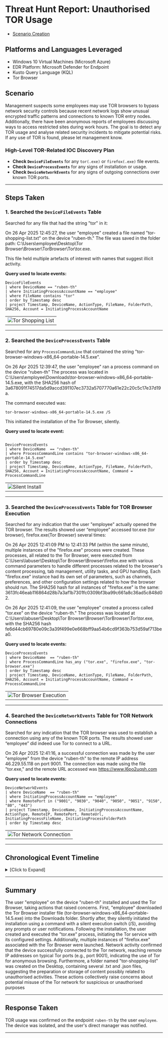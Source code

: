 

# Threat Hunt Report: Unauthorised TOR Usage
- [Scenario Creation](https://github.com/itsrubenclarke/Threat-Hunting/blob/main/Windows-Threats/Tor-Browser/Threat-Hunt-Event(Tor).md)

## Platforms and Languages Leveraged
- Windows 10 Virtual Machines (Microsoft Azure)
- EDR Platform: Microsoft Defender for Endpoint
- Kusto Query Language (KQL)
- Tor Browser

##  Scenario

Management suspects some employees may use TOR browsers to bypass network security controls because recent network logs show unusual encrypted traffic patterns and connections to known TOR entry nodes. Additionally, there have been anonymous reports of employees discussing ways to access restricted sites during work hours. The goal is to detect any TOR usage and analyse related security incidents to mitigate potential risks. If any use of TOR is found, please let management know.

### High-Level TOR-Related IOC Discovery Plan

- **Check `DeviceFileEvents`** for any `tor(.exe)` or `firefox(.exe)` file events.
- **Check `DeviceProcessEvents`** for any signs of installation or usage.
- **Check `DeviceNetworkEvents`** for any signs of outgoing connections over known TOR ports.

----

## Steps Taken

### 1. Searched the `DeviceFileEvents` Table

Searched for any file that had the string "tor" in it:

On 26 Apr 2025 12:45:27, the user "employee" created a file named "tor-shopping-list.txt" on the device "ruben-th." The file was saved in the folder path: 
C:\Users\employee\Desktop\Tor Browser\Browser\TorBrowser\Tor\tor.exe. 

This file held multiple artefacts of interest with names that suggest illicit activity.



**Query used to locate events:**

```kql
DeviceFileEvents
| where DeviceName == "ruben-th"
| where InitiatingProcessAccountName == "employee" 
| where FileName contains "tor"
| order by Timestamp desc
| project Timestamp, DeviceName, ActionType, FileName, FolderPath, SHA256, Account = InitiatingProcessAccountName
```


<table><tr><td><img src="https://github.com/user-attachments/assets/da0a317d-6964-4d17-9db0-c225877cfb07"  alt="Tor Shopping List"></td></tr></table>

---


### 2. Searched the `DeviceProcessEvents` Table

Searched for any `ProcessCommandLine` that contained the string "tor-browser-windows-x86_64-portable-14.5.exe". 

On 26 Apr 2025 12:39:47, the user "employee" ran a process command on the device "ruben-th" The process was located in C:\Users\employee\Downloads\tor-browser-windows-x86_64-portable-14.5.exe, with the SHA256 hash of 3a678091f74517da5d9accd391107ec3732a5707770a61e22c20c5c17e37d19a. 

The command executed was:
```
tor-browser-windows-x86_64-portable-14.5.exe /S
```
This initiated the installation of the Tor Browser, silently.


**Query used to locate event:**

```kql

DeviceProcessEvents
| where DeviceName  == "ruben-th"
| where ProcessCommandLine contains "tor-browser-windows-x86_64-portable-14.5.exe"
| order by Timestamp desc
| project Timestamp, DeviceName, ActionType, FileName, FolderPath, SHA256, Account = InitiatingProcessAccountName, Command = ProcessCommandLine
```

<table><tr><td><img src="https://github.com/user-attachments/assets/588fad1d-0397-4d94-9bee-c626a81053f7"  alt="Silent Install"></td></tr></table>

---

### 3. Searched the `DeviceProcessEvents` Table for TOR Browser Execution

Searched for any indication that the user "employee" actually opened the TOR browser. The results showed user “employee” accessed tor.exe (tor browser), firefox.exe(Tor Browser) several times:

On 26 Apr 2025 12:41:09 PM to 12:41:33 PM (within the same minute), multiple instances of the "firefox.exe" process were created. These processes, all related to the Tor Browser, were executed from C:\Users\labuser\Desktop\Tor Browser\Browser\firefox.exe with various command parameters to handle different processes related to the browser's content processing, tab management, utility tasks, and GPU handling. Each "firefox.exe" instance had its own set of parameters, such as channels, preferences, and other configuration settings related to how the browser should run.
The SHA256 hash for all instances of "firefox.exe" is the same: 3613fc46eab116864d28b7a3af1b7301fc0309bf3ba99c661a8c36ad5c848d02.

On 26 Apr 2025 12:41:09, the user "employee" created a process called "tor.exe" on the device "ruben-th." The process was located at C:\Users\labuser\Desktop\Tor Browser\Browser\TorBrowser\Tor\tor.exe, with the SHA256 hash fe6d44cb69780e09c3a39f499e0e668bff9aa54b6cd9f363b753d59af713bea0. 


**Query used to locate events:**

```kql
DeviceProcessEvents
| where DeviceName  == "ruben-th"
| where ProcessCommandLine has_any ("tor.exe", "firefox.exe", "tor-browser.exe")
| order by Timestamp desc
| project Timestamp, DeviceName, ActionType, FileName, FolderPath, SHA256, Account = InitiatingProcessAccountName, Command = ProcessCommandLine
```

<table><tr><td><img src="https://github.com/user-attachments/assets/a541b405-f111-4c09-9573-fe57a7741439"  alt="Tor Browser Execution"></td></tr></table>


---

### 4. Searched the `DeviceNetworkEvents` Table for TOR Network Connections

Searched for any indication that the TOR browser was used to establish a connection using any of the known TOR ports. The results showed user “employee” did indeed use Tor to connect to a URL.

On 26 Apr 2025 12:41:16, a successful connection was made by the user "employee" from the device "ruben-th" to the remote IP address 46.229.55.118 on port 9001. The connection was made using the file "tor.exe," and the remote URL accessed was https://www.l6po2uqsh.com


**Query used to locate events:**

```kql
DeviceNetworkEvents
| where DeviceName  == "ruben-th"
| where InitiatingProcessAccountName == "employee"
| where RemotePort in ("9001", "9030", "9040", "9050", "9051", "9150", "80", "443")  
| project Timestamp, DeviceName, InitiatingProcessAccountName, ActionType, RemoteIP, RemotePort, RemoteUrl, InitiatingProcessFileName, InitiatingProcessFolderPath  
| order by Timestamp desc
```

<table><tr><td><img src="https://github.com/user-attachments/assets/13ad1fb3-9091-4ea6-8d80-3398b3f590a8"  alt="Tor Network Connection"></td></tr></table>


---

## Chronological Event Timeline 

<details>
  <summary> [Click to Expand]</summary>
<p></p>  

### 1. File Download - TOR Installer

- **Time:** `26 Apr 2025 12:31:51`
- **Event:** The user "employee" downloaded a file named `tor-browser-windows-x86_64-portable-14.5.exe` to the Downloads folder.
- **Action:** File download detected.
- **File Path:** `C:\Users\employee\Downloads\tor-browser-windows-x86_64-portable-14.5.exe`

### 2. Process Execution - TOR Browser Installation

- **Time:** `26 Apr 2025 12:39:47`
- **Event:** The user "employee" executed the file `tor-browser-windows-x86_64-portable-14.5.exe` in silent mode, initiating a background installation of the TOR Browser.
- **Action:** Process creation detected.
- **Command:** tor-browser-windows-x86_64-portable-14.5.exe /S
- **File Path:** `C:\Users\employee\Downloads\tor-browser-windows-x86_64-portable-14.5.exe`

### 3. Process Execution - TOR Browser Launch

- **Time:** `26 Apr 2025 12:41:09 PM to 12:41:33 PM`
- **Event:** User "employee" opened the TOR browser. Subsequent processes associated with TOR browser, such as `firefox.exe` and `tor.exe`, were also created, indicating that the browser launched successfully.
- **Action:** Process creation of TOR browser-related executables detected.
- **File Path:** `C:\Users\employee\Desktop\Tor Browser\Browser\TorBrowser\Tor\tor.exe`

### 4. Network Connection - TOR Network

- **Time:** `26 Apr 2025 12:41:16`
- **Event:** A network connection to IP `46.229.55.118` on port `9001` by user "employee" was established using `tor.exe`, confirming TOR browser network activity.
- **Action:** Connection success.
- **Process:** `tor.exe`
- **File Path:** `c:\users\employee\desktop\tor browser\browser\torbrowser\tor\tor.exe`

### 5. Additional Network Connections - TOR Browser Activity

- **Time:** `26 Apr 2025 14:26:42` - Local connection to `23.15.85.200` on port `43`.
- **Event:** Additional TOR network connections were established, indicating ongoing activity by user "employee" through the TOR browser.
- **Action:** Multiple successful connections detected.

### 6. File Creation - TOR Shopping List

- **Time:** `26 Apr 2025 12:45:27`
- **Event:** The user "employee" created a folder named `tor-shopping-list` on the desktop, and created several files with names that are potentially related to their TOR browser activities.
- **Action:** File creation detected.
- **File Path:** `C:\Users\employee\Desktop\tor-shopping-list`

</details>

---


## Summary

The user "employee" on the device "ruben-th" installed and used the Tor Browser, taking actions that raised concerns. First, "employee" downloaded the Tor Browser installer file (tor-browser-windows-x86_64-portable-14.5.exe) into the Downloads folder. Shortly after, they silently initiated the installation using a command with a silent execution switch (/S), avoiding any prompts or user notifications. Following the installation, the user created and executed the "tor.exe" process, initiating the Tor service with its configured settings. Additionally, multiple instances of "firefox.exe" associated with the Tor Browser were launched. Network activity confirmed that the device successfully connected to the Tor network, reaching remote IP addresses on typical Tor ports (e.g., port 9001), indicating the use of Tor for anonymous browsing. Furthermore, a folder named "tor-shopping-list" was created on the Desktop, containing several .txt and .json files, suggesting the preparation or storage of content possibly related to unauthorised activities. These actions collectively raise concerns about potential misuse of the Tor network for suspicious or unauthorised purposes

---

## Response Taken

TOR usage was confirmed on the endpoint `ruben-th` by the user `employee`. The device was isolated, and the user's direct manager was notified.

---
